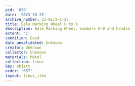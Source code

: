 ```yaml
---
pid: '658'
date: '2023-10-25'
archive_number: 23-01/2-1-27
title: Bale Marking Wheel 0 to 9
description: Bale Marking Wheel, numbers 0-9 and handle
extent: '1'
condition: Good
date_unvalidated: Unknown
creator: Unknown
collector: Unknown
materials: Metal
collection: tinui
key: object
order: '657'
layout: tinui_item
---
```

